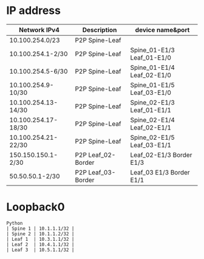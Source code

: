 # IP address
| Network IPv4         | Description    | device name&port           |
|----------------------|----------------|----------------------------|
| 10.100.254.0/23      | P2P Spine-Leaf |                            |
| 10.100.254.1-2/30    | P2P Spine-Leaf | Spine_01-E1/3 Leaf_01-E1/0 |
| 10.100.254.5-6/30    | P2P Spine-Leaf | Spine_01-E1/4 Leaf_02-E1/0 |
| 10.100.254.9-10/30   | P2P Spine-Leaf | Spine_01-E1/5 Leaf_03-E1/0 |
| 10.100.254.13-14/30  | P2P Spine-Leaf | Spine_02-E1/3 Leaf_01-E1/1 |
| 10.100.254.17-18/30  | P2P Spine-Leaf | Spine_02-E1/4 Leaf_02-E1/1 |
| 10.100.254.21-22/30  | P2P Spine-Leaf | Spine_02-E1/5 Leaf_03-E1/1 |
| 150.150.150.1-2/30   | P2P Leaf_02-Border| Leaf_02-E1/3 Border E1/3|
| 50.50.50.1-2/30      | P2P Leaf_03-Border| Leaf_03 E1/3 Border E1/1|

# Loopback0
```
Python
| Spine 1 | 10.1.1.1/32 |
| Spine 2 | 10.1.1.2/32 |
| Leaf 1  | 10.3.1.1/32 |
| Leaf 2  | 10.4.1.1/32 |
| Leaf 3  | 10.5.1.1/32 |


```
